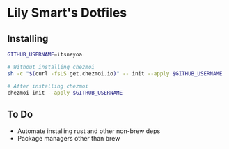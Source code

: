 # Lily Smart's Dotfiles

## Installing

```sh
GITHUB_USERNAME=itsneyoa

# Without installing chezmoi
sh -c "$(curl -fsLS get.chezmoi.io)" -- init --apply $GITHUB_USERNAME

# After installing chezmoi
chezmoi init --apply $GITHUB_USERNAME
```
## To Do
- Automate installing rust and other non-brew deps
- Package managers other than brew
